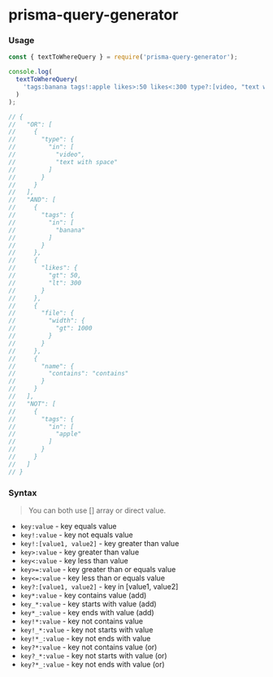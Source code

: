 # prisma-query-generator


### Usage

```js
const { textToWhereQuery } = require('prisma-query-generator');

console.log(
  textToWhereQuery(
    'tags:banana tags!:apple likes>:50 likes<:300 type?:[video, "text with space"], file.width>:1000 name*:contains'
  )
);

// {
//   "OR": [
//     {
//       "type": {
//         "in": [
//           "video",
//           "text with space"
//         ]
//       }
//     }
//   ],
//   "AND": [
//     {
//       "tags": {
//         "in": [
//           "banana"
//         ]
//       }
//     },
//     {
//       "likes": {
//         "gt": 50,
//         "lt": 300
//       }
//     },
//     {
//       "file": {
//         "width": {
//           "gt": 1000
//         }
//       }
//     },
//     {
//       "name": {
//         "contains": "contains"
//       }
//     }
//   ],
//   "NOT": [
//     {
//       "tags": {
//         "in": [
//           "apple"
//         ]
//       }
//     }
//   ]
// }
```

### Syntax
> You can both use [] array or direct value.
- `key:value` - key equals value
- `key!:value` - key not equals value
- `key!:[value1, value2]` - key greater than value
- `key>:value` - key greater than value
- `key<:value` - key less than value
- `key>=:value` - key greater than or equals value
- `key<=:value` - key less than or equals value
- `key?:[value1, value2]` - key in [value1, value2]
- `key*:value` - key contains value (add)
- `key_*:value` - key starts with value (add)
- `key*_:value` - key ends with value (add)
- `key!*:value` - key not contains value
- `key!_*:value` - key not starts with value
- `key!*_:value` - key not ends with value
- `key?*:value` - key not contains value (or)
- `key?_*:value` - key not starts with value (or)
- `key?*_:value` - key not ends with value (or)